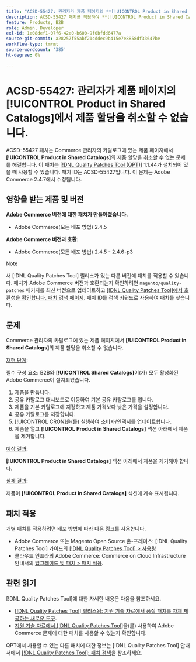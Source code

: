 ```yaml
---
title: "ACSD-55427: 관리자가 제품 페이지의 **[!UICONTROL Product in Shared Catalogs]**에서 제품 할당을 취소할 수 없습니다."
description: ACSD-55427 패치를 적용하여 **[!UICONTROL Product in Shared Catalogs]**에서 제품 할당을 취소할 수 없는 Adobe Commerce 문제를 해결합니다.
feature: Products, B2B
role: Admin, Developer
exl-id: 1e08def1-07f6-42e0-b600-9f0bfdd6477a
source-git-commit: a28257f55abf21cddec9b415e7e8858df33647be
workflow-type: tm+mt
source-wordcount: '385'
ht-degree: 0%

---
```


# ACSD-55427: 관리자가 제품 페이지의 **[!UICONTROL Product in Shared Catalogs]**&#x200B;에서 제품 할당을 취소할 수 없습니다.

ACSD-55427 패치는 Commerce 관리자의 카탈로그에 있는 제품 페이지에서 **[!UICONTROL Product in Shared Catalogs]**&#x200B;의 제품 할당을 취소할 수 없는 문제를 해결합니다. 이 패치는 [[!DNL Quality Patches Tool (QPT)]](/help/announcements/adobe-commerce-announcements/magento-quality-patches-released-new-tool-to-self-serve-quality-patches.md) 1.1.44가 설치되어 있을 때 사용할 수 있습니다. 패치 ID는 ACSD-55427입니다. 이 문제는 Adobe Commerce 2.4.7에서 수정됩니다.

## 영향을 받는 제품 및 버전

**Adobe Commerce 버전에 대한 패치가 만들어졌습니다.**

* Adobe Commerce(모든 배포 방법) 2.4.5

**Adobe Commerce 버전과 호환:**

* Adobe Commerce(모든 배포 방법) 2.4.5 - 2.4.6-p3

>[!NOTE]
>
>새 [!DNL Quality Patches Tool] 릴리스가 있는 다른 버전에 패치를 적용할 수 있습니다. 패치가 Adobe Commerce 버전과 호환되는지 확인하려면 `magento/quality-patches` 패키지를 최신 버전으로 업데이트하고 [[!DNL Quality Patches Tool]에서 호환성을 확인합니다. 패치 검색 페이지](https://experienceleague.adobe.com/tools/commerce-quality-patches/index.html). 패치 ID를 검색 키워드로 사용하여 패치를 찾습니다.

## 문제

Commerce 관리자의 카탈로그에 있는 제품 페이지에서 **[!UICONTROL Product in Shared Catalogs]**&#x200B;의 제품 할당을 취소할 수 없습니다.

<u>재현 단계</u>:

필수 구성 요소: B2B와 **[!UICONTROL Shared Catalogs]**&#x200B;이(가) 모두 활성화된 Adobe Commerce이 설치되었습니다.
1. 제품을 만듭니다.
1. 공유 카탈로그 대시보드로 이동하여 기본 공유 카탈로그를 엽니다.
1. 제품을 기본 카탈로그에 지정하고 제품 가격보다 낮은 가격을 설정합니다.
1. 공유 카탈로그를 저장합니다.
1. [!UICONTROL CRON]을(를) 실행하여 소비자/인덱서를 업데이트합니다.
1. 제품을 열고 **[!UICONTROL Product in Shared Catalogs]** 섹션 아래에서 제품을 제거합니다.

<u>예상 결과</u>:

**[!UICONTROL Product in Shared Catalogs]** 섹션 아래에서 제품을 제거해야 합니다.

<u>실제 결과</u>:

제품이 **[!UICONTROL Product in Shared Catalogs]** 섹션에 계속 표시됩니다.

## 패치 적용

개별 패치를 적용하려면 배포 방법에 따라 다음 링크를 사용합니다.

* Adobe Commerce 또는 Magento Open Source 온-프레미스: [!DNL Quality Patches Tool] 가이드의 [[!DNL Quality Patches Tool] > 사용량](https://experienceleague.adobe.com/docs/commerce-operations/tools/quality-patches-tool/usage.html)
* 클라우드 인프라의 Adobe Commerce: Commerce on Cloud Infrastructure 안내서의 [업그레이드 및 패치 > 패치 적용](https://experienceleague.adobe.com/docs/commerce-cloud-service/user-guide/develop/upgrade/apply-patches.html).

## 관련 읽기

[!DNL Quality Patches Tool]에 대한 자세한 내용은 다음을 참조하세요.

* [[!DNL Quality Patches Tool] 릴리스됨: 지원 기술 자료에서 품질 패치를 자체 제공하는 새로운 도구](/help/announcements/adobe-commerce-announcements/magento-quality-patches-released-new-tool-to-self-serve-quality-patches.md).
* [지원 기술 자료에서  [!DNL Quality Patches Tool]](/help/support-tools/patches-available-in-qpt-tool/check-patch-for-magento-issue-with-magento-quality-patches.md)을(를) 사용하여 Adobe Commerce 문제에 대한 패치를 사용할 수 있는지 확인합니다.

QPT에서 사용할 수 있는 다른 패치에 대한 정보는 [!DNL Quality Patches Tool] 안내서에서 [[!DNL Quality Patches Tool]: 패치 검색](https://experienceleague.adobe.com/tools/commerce-quality-patches/index.html)을 참조하세요.
